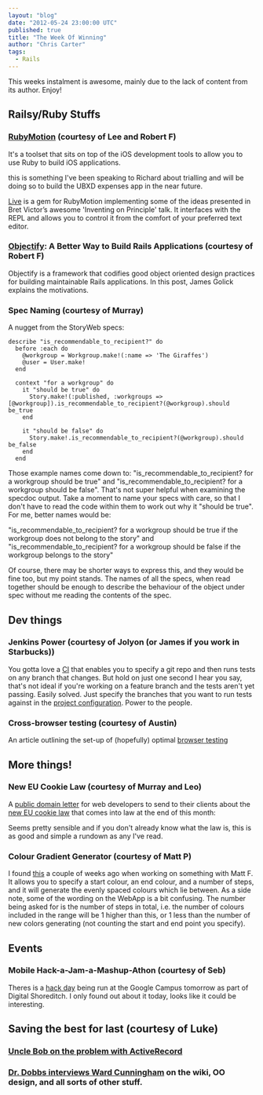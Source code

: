 ```yaml
---
layout: "blog"
date: "2012-05-24 23:00:00 UTC"
published: true
title: "The Week Of Winning"
author: "Chris Carter"
tags:
  - Rails
---
```


This weeks instalment is awesome, mainly due to the lack of content from its author. Enjoy!

## Railsy/Ruby Stuffs

### [RubyMotion](http://www.rubymotion.com/) (courtesy of Lee and Robert F)

It's a toolset that sits on top of the iOS development tools to allow you to use Ruby to build iOS applications.

this is something I've been speaking to Richard about trialling and will be doing so to build the UBXD expenses app in the near future.

[Live](http://rubyweekly.us1.list-manage.com/track/click?u=0618f6a79d6bb9675f313ceb2&id=e1dc28d2b9&e=3fcba5cd8e) is a gem for RubyMotion implementing some of the ideas presented in Bret Victor’s awesome 'Inventing on Principle' talk. It interfaces with the REPL and allows you to control it from the comfort of your preferred text editor.

### [Objectify](http://rubyweekly.us1.list-manage1.com/track/click?u=0618f6a79d6bb9675f313ceb2&id=930588937e&e=3fcba5cd8e): A Better Way to Build Rails Applications (courtesy of Robert F)

Objectify is a framework that codifies good object oriented design practices for building maintainable Rails applications. In this post, James Golick explains the motivations.

### Spec Naming (courtesy of Murray)

A nugget from the StoryWeb specs:

    describe "is_recommendable_to_recipient?" do
      before :each do
        @workgroup = Workgroup.make!(:name => 'The Giraffes')
        @user = User.make!
      end

      context "for a workgroup" do
        it "should be true" do
          Story.make!(:published, :workgroups => [@workgroup]).is_recommendable_to_recipient?(@workgroup).should be_true
        end

        it "should be false" do
          Story.make!.is_recommendable_to_recipient?(@workgroup).should be_false
        end
      end

Those example names come down to: "is_recommendable_to_recipient? for a workgroup should be true" and "is_recommendable_to_recipient? for a workgroup should be false".  That's not super helpful when examining the specdoc output.  Take a moment to name your specs with care, so that I don't have to read the code within them to work out why it "should be true".  For me, better names would be:

"is_recommendable_to_recipient? for a workgroup should be true if the workgroup does not belong to the story" and 
"is_recommendable_to_recipient? for a workgroup should be false if the workgroup belongs to the story"

Of course, there may be shorter ways to express this, and they would be fine too, but my point stands.  The names of all the specs, when read together should be enough to describe the behaviour of the object under spec without me reading the contents of the spec.

## Dev things

### Jenkins Power (courtesy of Jolyon (or James if you work in Starbucks))

You gotta love a [CI](http://jenkins-ci.org/) that enables you to specify a git repo and then runs tests on any branch that changes. But hold on just one second I hear you say, that's not ideal if you're working on a feature branch and the tests aren't yet passing. Easily solved. Just specify the branches that you want to run tests against in the [project configuration](https://jenkins.unboxedconsulting.com/job/Five_Capetown/configure). Power to the people.

### Cross-browser testing (courtesy of Austin)

An article outlining the set-up of (hopefully) optimal [browser testing](http://coding.smashingmagazine.com/2011/09/02/reliable-cross-browser-testing-part-1-internet-explorer/)

## More things!

### New EU Cookie Law (courtesy of Murray and Leo)

A [public domain letter](http://gilest.org/cookie-law-text.html) for web developers to send to their clients about the [new EU cookie law](http://www.theregister.co.uk/2012/05/18/cookie_law_ico/) that comes into law at the end of this month:

Seems pretty sensible and if you don't already know what the law is, this is as good and simple a rundown as any I've read.

### Colour Gradient Generator (courtesy of Matt P)

I found [this](http://www.herethere.net/~samson/php/color_gradient/) a couple of weeks ago when working on something with Matt F.
It allows you to specify a start colour, an end colour, and a number of steps, and it will generate the evenly spaced colours which lie between.
As a side note, some of the wording on the WebApp is a bit confusing. The number being asked for is the number of steps in total, i.e. the number of colours included in the range will be 1 higher than this, or 1 less than the number of new colors generating (not counting the start and end point you specify).

## Events

### Mobile Hack-a-Jam-a-Mashup-Athon (courtesy of Seb)

Theres is a [hack day](http://digitalshoreditch.com/hack/) being run at the Google Campus tomorrow as part of Digital Shoreditch.
I only found out about it today, looks like it could be interesting.

## Saving the best for last (courtesy of Luke)

### [Uncle Bob on the problem with ActiveRecord](http://blog.objectmentor.com/articles/2007/11/02/active-record-vs-objects)

### [Dr. Dobbs interviews Ward Cunningham](http://www.drdobbs.com/architecture-and-design/240000393) on the wiki, OO design, and all sorts of other stuff.
